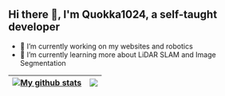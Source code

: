 ## Hi there 👋, I'm Quokka1024, a self-taught developer
- 🔭 I’m currently working on my websites and robotics
- 🌱 I’m currently learning more about LiDAR SLAM and Image Segmentation


| <a href="https://github.com/quokka1024"><img align="center" src="https://github-readme-stats-quokka1024s-projects.vercel.app/api?username=quokka1024&show_icons=true&include_all_commits=true&theme=transparent" alt="My github stats" /></a> | <a href="https://github.com/quokka1024"><img align="center" src="https://github-readme-stats-quokka1024-projects.vercel.app/api/top-langs/?username=quokka1024&layout=compact&theme=transparent" /></a> |
| ------------- | ------------- |
<!--
**quokka1024/quokka1024** is a ✨ _special_ ✨ repository because its `README.md` (this file) appears on your GitHub profile.

Here are some ideas to get you started:

- 🔭 I’m currently working on ...
- 🌱 I’m currently learning ...
- 👯 I’m looking to collaborate on ...
- 🤔 I’m looking for help with ...
- 💬 Ask me about ...
- 📫 How to reach me: ...
- 😄 Pronouns: ...
- ⚡ Fun fact: ...
-->
